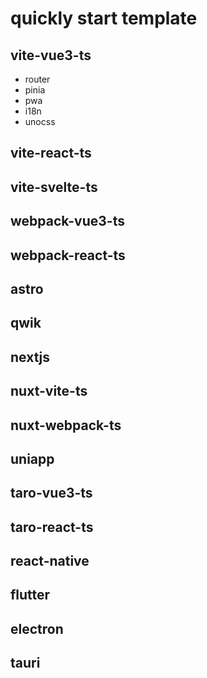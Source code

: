 # quickly start template

## vite-vue3-ts

- router
- pinia
- pwa
- i18n
- unocss

## vite-react-ts

## vite-svelte-ts

## webpack-vue3-ts

## webpack-react-ts

## astro

## qwik

## nextjs

## nuxt-vite-ts

## nuxt-webpack-ts

## uniapp

## taro-vue3-ts

## taro-react-ts

## react-native

## flutter

## electron

## tauri
